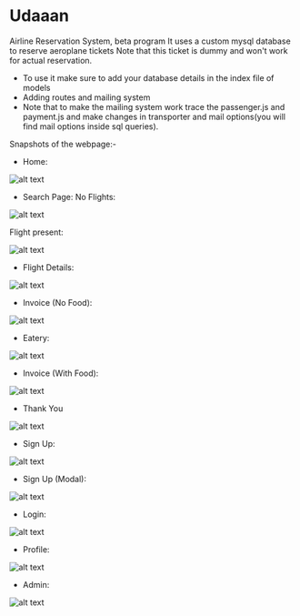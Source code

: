 # Udaaan

Airline Reservation System, beta program
It uses a custom mysql database to reserve aeroplane tickets
Note that this ticket is dummy and won't work for actual reservation.

* To use it make sure to add your database details in the index file of models
* Adding routes and mailing system
* Note that to make the mailing system work trace the passenger.js and payment.js and make changes in transporter and mail options(you will find mail options inside sql queries).

Snapshots of the webpage:-

* Home: 

![alt text](https://github.com/GodKiller98/Udaan/blob/master/SnapShots/Home.PNG)

* Search Page:
No Flights:

![alt text](https://github.com/GodKiller98/Udaan/blob/master/SnapShots/Search_No_Flights.PNG)

Flight present:

![alt text](https://github.com/GodKiller98/Udaan/blob/master/SnapShots/Search.PNG)

* Flight Details: 

![alt text](https://github.com/GodKiller98/Udaan/blob/master/SnapShots/Flight_Details.PNG)

* Invoice (No Food):

![alt text](https://github.com/GodKiller98/Udaan/blob/master/SnapShots/Final_Non_eatery.PNG)

* Eatery: 

![alt text](https://github.com/GodKiller98/Udaan/blob/master/SnapShots/Eatery.PNG)

* Invoice (With Food):

![alt text](https://github.com/GodKiller98/Udaan/blob/master/SnapShots/Final_Eatery.PNG)


* Thank You

![alt text](https://github.com/GodKiller98/Udaan/blob/master/SnapShots/Thank_you.PNG)


* Sign Up:

![alt text](https://github.com/GodKiller98/Udaan/blob/master/SnapShots/Sign_up.PNG)

* Sign Up (Modal):

![alt text](https://github.com/GodKiller98/Udaan/blob/master/SnapShots/Signup_modal.PNG)

* Login:

![alt text](https://github.com/GodKiller98/Udaan/blob/master/SnapShots/Login.PNG)

* Profile:

![alt text](https://github.com/GodKiller98/Udaan/blob/master/SnapShots/Profile_home.PNG)

* Admin:

![alt text](https://github.com/GodKiller98/Udaan/blob/master/SnapShots/Admin.PNG)

